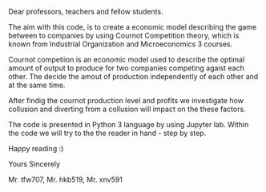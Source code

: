 Dear professors, teachers and fellow students.

The aim with this code, is to create a economic model describing the game between to companies by using Cournot Competition theory, which is known from Industrial Organization and Microeconomics 3 courses.

Cournot competiion is an economic model used to describe the optimal amount of output to produce for two companies competing agaist each other. The decide the amout of production independently of each other and at the same time. 

After findig the cournot production level and profits we investigate how collusion and diverting from a collusion will impact on the these factors. 

The code is presented in Python 3 language by using Jupyter lab. Within the code we will try to the the reader in hand - step by step.  

Happy reading :)

Yours Sincerely

Mr. tfw707, Mr. hkb519, Mr. xnv591
